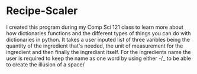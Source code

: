 # Recipe-Scaler
I created this program during my Comp Sci 121 class to learn more about how dictionaries functions and the different types of things you can do with dictionaries in python. It takes a user inputed list of three varibles being the quantity of the ingredient that's needed, the unit of measurement for the ingredient and then finally the ingrediant itself. For the ingredients name the user is required to keep the name as one word by using either -/_ to be able to create the illusion of a space/
